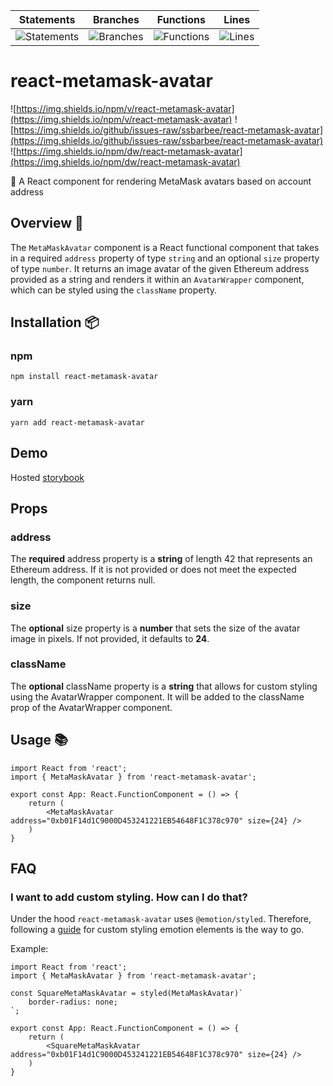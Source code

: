 | Statements                  | Branches                | Functions                 | Lines             |
| --------------------------- | ----------------------- | ------------------------- | ----------------- |
| ![Statements](https://img.shields.io/badge/statements-97.22%25-brightgreen.svg?style=flat) | ![Branches](https://img.shields.io/badge/branches-90.9%25-brightgreen.svg?style=flat) | ![Functions](https://img.shields.io/badge/functions-100%25-brightgreen.svg?style=flat) | ![Lines](https://img.shields.io/badge/lines-96.96%25-brightgreen.svg?style=flat) |

# react-metamask-avatar

![https://img.shields.io/npm/v/react-metamask-avatar](https://img.shields.io/npm/v/react-metamask-avatar)
![https://img.shields.io/github/issues-raw/ssbarbee/react-metamask-avatar](https://img.shields.io/github/issues-raw/ssbarbee/react-metamask-avatar)
![https://img.shields.io/npm/dw/react-metamask-avatar](https://img.shields.io/npm/dw/react-metamask-avatar)

🤡 A React component for rendering MetaMask avatars based on account address

## Overview 🧐

The `MetaMaskAvatar` component is a React functional component that takes in a required `address` property of type `string` and an optional `size` property of type `number`. It returns an image avatar of the given Ethereum address provided as a string and renders it within an `AvatarWrapper` component, which can be styled using the `className` property.

## Installation 📦

### npm

```npm install react-metamask-avatar```

### yarn

```yarn add react-metamask-avatar```

## Demo

Hosted [storybook](https://ssbarbee.github.io/react-metamask-avatar)

## Props

### address
The **required** address property is a **string** of length 42 that represents an Ethereum address. If it is not provided or does not meet the expected length, the component returns null.

### size
The **optional** size property is a **number** that sets the size of the avatar image in pixels. If not provided, it defaults to **24**.

### className
The **optional** className property is a **string** that allows for custom styling using the AvatarWrapper component. It will be added to the className prop of the AvatarWrapper component.

## Usage 📚

```tsx
import React from 'react';
import { MetaMaskAvatar } from 'react-metamask-avatar';

export const App: React.FunctionComponent = () => {
    return (
        <MetaMaskAvatar address="0xb01F14d1C9000D453241221EB54648F1C378c970" size={24} />
    )
}
```

## FAQ

### I want to add custom styling. How can I do that?

Under the hood `react-metamask-avatar` uses `@emotion/styled`. Therefore, following a [guide](https://emotion.sh/docs/styled#styling-any-component) 
for custom styling emotion elements is the way to go.

Example: 

```tsx
import React from 'react';
import { MetaMaskAvatar } from 'react-metamask-avatar';

const SquareMetaMaskAvatar = styled(MetaMaskAvatar)`
    border-radius: none;
`;

export const App: React.FunctionComponent = () => {
    return (
        <SquareMetaMaskAvatar address="0xb01F14d1C9000D453241221EB54648F1C378c970" size={24} />
    )
}
```